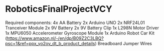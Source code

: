 # RoboticsFinalProjectVCY

Required components:
  4x AA Battery
  2x Arduino UNO
  2x NRF24L01 Tranceiver Module
  2x 9V Battery
  2x 9V Battery Clip
  1x L298N Motor Driver
  1x MPU6050 Accelerometer Gyroscope Module
  1x Arduino Robot Car Kit (https://www.amazon.nl/-/en/dp/B09Z2C3LBQ?psc=1&ref=ppx_yo2ov_dt_b_product_details)
  Breadboard Jumper Wires
  
